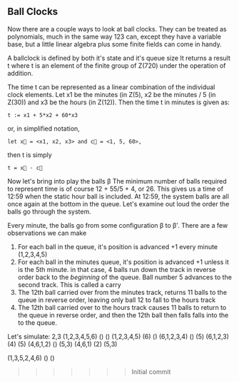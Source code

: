 Ball Clocks
-----------

Now there are a couple ways to look at ball clocks.
They can be treated as polynomials, much in the same
way 123 can, except they have a variable base, but a little
linear algebra plus some finite fields can come in handy.

A ballclock is defined by both it's state and it's queue size
It returns a result t where t is an element of the finite group
of Z(720) under the operation of addition.

The time t can be represented as a linear combination of the
individual clock elements. Let x1 be the minutes (in Z(5), x2 be the minutes  / 5 (in Z(30)) 
and x3 be the hours (in Z(12)). Then the time t in minutes is given as:

    t := x1 + 5*x2 + 60*x3

or, in simplified notation, 

    let x⃗ = <x1, x2, x3> and c⃗ = <1, 5, 60>,

then t is simply
    
    t = x⃗ · c⃗

Now let's bring into play the balls β The minimum number
of balls required to represent time is of course
12 + 55/5 + 4, or 26. This gives us a time of 12:59 when the static hour ball is included.
At 12:59, the system balls are all once again at the bottom in the queue.
Let's examine out loud the order the balls go through the system.

Every minute, the balls go from some configuration β to β′. There are a few observations we can make

1. For each ball in the queue, it's position is advanced +1 every minute (1,2,3,4,5)
2. For each ball in the minutes queue, it's position is advanced +1 unless
it is the 5th minute. in that case, 4 balls run down the track in reverse order back to the *beginning* of the
queue. Ball number 5 advances to the second track. This is called a carry
3. The 12th ball carried over from the minutes track, returns 11 balls to the queue in reverse order,
leaving only ball 12 to fall to the hours track
3. The 12th ball carried over to the hours track causes 11 balls to return to the queue in reverse order, and then
the 12th ball then falls falls into the to the queue.


Let's simulate:
2,3
(1,2,3,4,5,6) () ()
(1,2,3,4,5) (6) ()
(6,1,2,3,4) () (5)
(6,1,2,3) (4) (5)
(4,6,1,2) () (5,3)
(4,6,1) (2) (5,3)

(1,3,5,2,4,6) () ()
>>>>>>> Initial commit
